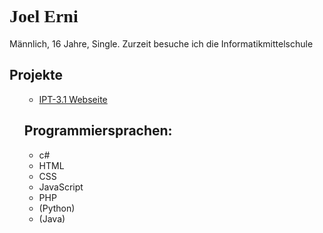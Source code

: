 <h1 style="font-family:ComicSans">Joel Erni</h1>
<p>Männlich, 16 Jahre, Single. Zurzeit besuche ich die Informatikmittelschule</p>
<h2>Projekte</h2>
<ul>
  <ul>
    <li><a href="https://github.com/JeppyXD/IPT3.1-Webseite">IPT-3.1 Webseite</a></li>
 </ul>
<h2>Programmiersprachen:</h2>
<ul>
  <li>c#</li>
  <li>HTML</li>
  <li>CSS</li>
  <li>JavaScript</li>
  <li>PHP</li>
  <li>(Python)</li>
  <li>(Java)</li>
 </ul>
